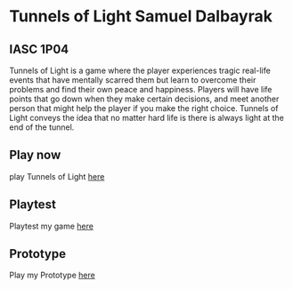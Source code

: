 # Tunnels of Light Samuel Dalbayrak
## IASC 1P04

Tunnels of Light is a game where the player experiences tragic real-life events that have mentally scarred them but learn to overcome their problems and find their own peace and happiness. Players will have life points that go down when they make certain decisions, and meet another person that might help the player if you make the right choice. Tunnels of Light conveys the idea that no matter hard life is there is always light at the end of the tunnel.       

## Play now
play Tunnels of Light [here](https://samuelbly.github.io/IASC-1p04/final_build/IASC%201P04%20Game%20Prototype%20Tunnels%20of%20Light_FinalBuild.html)

## Playtest 

Playtest my game [here](playtest/playtest)

## Prototype

Play my Prototype [here](prototype/PrototypeTunnelsofLight2.html)

